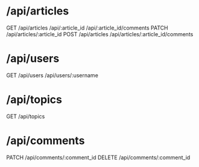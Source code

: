 # /api/articles
GET
/api/articles
/api/:article_id
/api/:article_id/comments
PATCH
/api/articles/:article_id
POST
/api/articles
/api/articles/:article_id/comments

# /api/users
GET
/api/users
/api/users/:username

# /api/topics
GET
/api/topics

# /api/comments
PATCH
/api/comments/:comment_id
DELETE
/api/comments/:comment_id